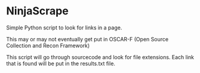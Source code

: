 NinjaScrape
===========

Simple Python script to look for links in a page.

This may or may not eventually get put in OSCAR-F (Open Source Collection and Recon Framework)

This script will go through sourcecode and look for file extensions. Each link that is found will be put in the results.txt file. 
